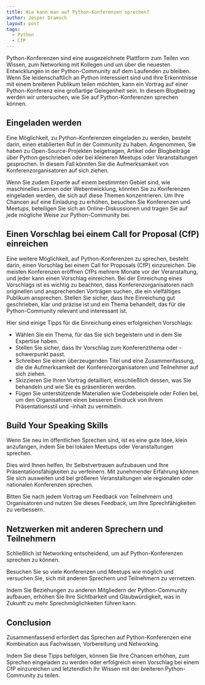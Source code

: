 ```yaml
---
title: Wie kann man auf Python-Konferenzen sprechen?
author: Jesper Dramsch
layout: post
tags:
  - Python
  - CfP
---
```


Python-Konferenzen sind eine ausgezeichnete Plattform zum Teilen von Wissen, zum Networking mit Kollegen und um über die neuesten Entwicklungen in der Python-Community auf dem Laufenden zu bleiben. Wenn Sie leidenschaftlich an Python interessiert sind und Ihre Erkenntnisse mit einem breiteren Publikum teilen möchten, kann ein Vortrag auf einer Python-Konferenz eine großartige Gelegenheit sein. In diesem Blogbeitrag werden wir untersuchen, wie Sie auf Python-Konferenzen sprechen können.

## Eingeladen werden

Eine Möglichkeit, zu Python-Konferenzen eingeladen zu werden, besteht darin, einen etablierten Ruf in der Community zu haben. Angenommen, Sie haben zu Open-Source-Projekten beigetragen, Artikel oder Blogbeiträge über Python geschrieben oder bei kleineren Meetups oder Veranstaltungen gesprochen. In diesem Fall könnten Sie die Aufmerksamkeit von Konferenzorganisatoren auf sich ziehen.

Wenn Sie zudem Experte auf einem bestimmten Gebiet sind, wie maschinelles Lernen oder Webentwicklung, könnten Sie zu Konferenzen eingeladen werden, die sich auf diese Themen konzentrieren. Um Ihre Chancen auf eine Einladung zu erhöhen, besuchen Sie Konferenzen und Meetups, beteiligen Sie sich an Online-Diskussionen und tragen Sie auf jede mögliche Weise zur Python-Community bei.

## Einen Vorschlag bei einem Call for Proposal (CfP) einreichen

Eine weitere Möglichkeit, auf Python-Konferenzen zu sprechen, besteht darin, einen Vorschlag bei einem Call for Proposals (CfP) einzureichen. Die meisten Konferenzen eröffnen CfPs mehrere Monate vor der Veranstaltung, und jeder kann einen Vorschlag einreichen.
Bei der Einreichung eines Vorschlags ist es wichtig zu beachten, dass Konferenzorganisatoren nach originellen und ansprechenden Vorträgen suchen, die ein vielfältiges Publikum ansprechen. Stellen Sie sicher, dass Ihre Einreichung gut geschrieben, klar und präzise ist und ein Thema behandelt, das für die Python-Community relevant und interessant ist.

Hier sind einige Tipps für die Einreichung eines erfolgreichen Vorschlags:

- Wählen Sie ein Thema, für das Sie sich begeistern und in dem Sie Expertise haben.
- Stellen Sie sicher, dass Ihr Vorschlag zum Konferenzthema oder -schwerpunkt passt.
- Schreiben Sie einen überzeugenden Titel und eine Zusammenfassung, die die Aufmerksamkeit der Konferenzorganisatoren und Teilnehmer auf sich ziehen.
- Skizzieren Sie Ihren Vortrag detailliert, einschließlich dessen, was Sie behandeln und wie Sie es präsentieren werden.
- Fügen Sie unterstützende Materialien wie Codebeispiele oder Folien bei, um den Organisatoren einen besseren Eindruck von Ihrem Präsentationsstil und -inhalt zu vermitteln.

## Build Your Speaking Skills

Wenn Sie neu im öffentlichen Sprechen sind, ist es eine gute Idee, klein anzufangen, indem Sie bei lokalen Meetups oder Veranstaltungen sprechen.

Dies wird Ihnen helfen, Ihr Selbstvertrauen aufzubauen und Ihre Präsentationsfähigkeiten zu verfeinern. Mit zunehmender Erfahrung können Sie sich ausweiten und bei größeren Veranstaltungen wie regionalen oder nationalen Konferenzen sprechen.

Bitten Sie nach jedem Vortrag um Feedback von Teilnehmern und Organisatoren und nutzen Sie dieses Feedback, um Ihre Sprechfähigkeiten zu verbessern.

## Netzwerken mit anderen Sprechern und Teilnehmern

Schließlich ist Networking entscheidend, um auf Python-Konferenzen sprechen zu können.

Besuchen Sie so viele Konferenzen und Meetups wie möglich und versuchen Sie, sich mit anderen Sprechern und Teilnehmern zu vernetzen.

Indem Sie Beziehungen zu anderen Mitgliedern der Python-Community aufbauen, erhöhen Sie Ihre Sichtbarkeit und Glaubwürdigkeit, was in Zukunft zu mehr Sprechmöglichkeiten führen kann.

## Conclusion

Zusammenfassend erfordert das Sprechen auf Python-Konferenzen eine Kombination aus Fachwissen, Vorbereitung und Networking.

Indem Sie diese Tipps befolgen, können Sie Ihre Chancen erhöhen, zum Sprechen eingeladen zu werden oder erfolgreich einen Vorschlag bei einem CfP einzureichen und letztendlich Ihr Wissen mit der breiteren Python-Community zu teilen.
